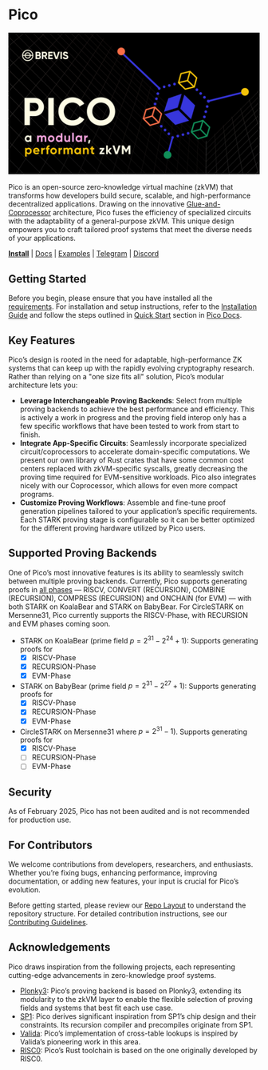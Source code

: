 # Pico

![Pico](docs/pico.png)

Pico is an open-source zero-knowledge virtual machine (zkVM) that transforms how developers build secure, scalable, and high-performance decentralized applications. Drawing on the innovative [Glue-and-Coprocessor](https://vitalik.eth.limo/general/2024/09/02/gluecp.html) architecture, Pico fuses the efficiency of specialized circuits with the adaptability of a general-purpose zkVM. This unique design empowers you to craft tailored proof systems that meet the diverse needs of your applications.

**[Install](https://pico-docs.brevis.network/getting-started/installation)**
| [Docs](https://pico-docs.brevis.network/)
| [Examples](https://github.com/brevis-network/pico/tree/main/examples)
| [Telegram](https://t.me/brevisnetwork)
| [Discord](https://discord.com/invite/QTRkjKdZ6A)

## Getting Started

Before you begin, please ensure that you have installed all the [requirements](./docs/requirements.md). For installation and setup instructions, refer to the [Installation Guide](https://pico-docs.brevis.network/getting-started/installation) and follow the steps outlined in [Quick Start](https://pico-docs.brevis.network/getting-started/quick-start) section in [Pico Docs](https://pico-docs.brevis.network/).

## Key Features
Pico’s design is rooted in the need for adaptable, high-performance ZK systems that can keep up with the rapidly evolving cryptography research. Rather than relying on a "one size fits all" solution, Pico’s modular architecture lets you:

- **Leverage Interchangeable Proving Backends**: Select from multiple proving backends to achieve the best performance and efficiency. This is actively a work in progress and the proving field interop only has a few specific workflows that have been tested to work from start to finish.
- **Integrate App-Specific Circuits**: Seamlessly incorporate specialized circuit/coprocessors to accelerate domain-specific computations. We present our own library of Rust crates that have some common cost centers replaced with zkVM-specific syscalls, greatly decreasing the proving time required for EVM-sensitive workloads. Pico also integrates nicely with our Coprocessor, which allows for even more compact programs.
- **Customize Proving Workflows**: Assemble and fine-tune proof generation pipelines tailored to your application’s specific requirements. Each STARK proving stage is configurable so it can be better optimized for the different proving hardware utilized by Pico users.

## Supported Proving Backends
One of Pico’s most innovative features is its ability to seamlessly switch between multiple proving backends.
Currently, Pico supports generating proofs in [all phases](https://pico-docs.brevis.network/writing-apps/advanced/proverchain) — RISCV, CONVERT (RECURSION), COMBINE (RECURSION), COMPRESS (RECURSION) 
and ONCHAIN (for EVM) — with both STARK on KoalaBear and STARK on BabyBear.
For CircleSTARK on Mersenne31, Pico currently supports the RISCV-Phase, with RECURSION and EVM phases coming soon.

- STARK on KoalaBear (prime field $p = 2^{31} - 2^{24} + 1$): Supports generating proofs for
  - [x] RISCV-Phase
  - [x] RECURSION-Phase
  - [x] EVM-Phase
- STARK on BabyBear (prime field $p = 2^{31} - 2^{27} + 1$): Supports generating proofs for
  - [x] RISCV-Phase
  - [x] RECURSION-Phase
  - [x] EVM-Phase
- CircleSTARK on Mersenne31 where $p = 2^{31} - 1$). Supports generating proofs for
  - [x] RISCV-Phase
  - [ ] RECURSION-Phase
  - [ ] EVM-Phase

## Security
As of February 2025, Pico has not been audited and is not recommended for production use. 

## For Contributors

We welcome contributions from developers, researchers, and enthusiasts. Whether you’re fixing bugs, enhancing performance, improving documentation, or adding new features, your input is crucial for Pico’s evolution.

Before getting started, please review our [Repo Layout](./docs/layout.md) to understand the repository structure. For detailed contribution instructions, see our [Contributing Guidelines](./docs/contributor.md).


## Acknowledgements

Pico draws inspiration from the following projects, each representing cutting-edge advancements in zero-knowledge proof systems. 
- [Plonky3](https://github.com/Plonky3/Plonky3): Pico’s proving backend is based on Plonky3, extending its modularity to the zkVM layer to enable the flexible selection of proving fields and systems that best fit each use case.
- [SP1](https://github.com/succinctlabs/sp1): Pico derives significant inspiration from SP1’s chip design and their constraints. Its recursion compiler and precompiles originate from SP1.
- [Valida](https://github.com/valida-xyz/valida): Pico’s implementation of cross-table lookups is inspired by Valida’s pioneering work in this area.
- [RISC0](https://github.com/risc0/risc0): Pico’s Rust toolchain is based on the one originally developed by RISC0.

